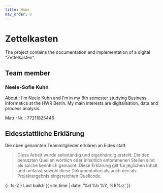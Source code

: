 ```yaml
---
title: Home
nav_order: 0
---
```


# Zettelkasten

The project contains the documentation and implementation of a digital "Zettelkasten". 

## Team member

### Neele-Sofie Kuhn

About
: I'm Neele Kuhn and I'm in my 8th semester studying Business Informatics at the HWR Berlin. My main interests are digitalisation, data and process analysis. 

Matr.-Nr.
: 77211825446


## Eidesstattliche Erklärung

Die oben genannten Teammitglieder erklären an Eides statt:

> Diese Arbeit wurde selbständig und eigenhändig erstellt. Die den benutzten Quellen wörtlich oder inhaltlich entommenen Stellen sind als solche kenntlich gemacht. Diese Erklärung gilt für jeglichen Inhalt und umfasst sowohl diese Dokumentation als auch den als Projektergebnis eingereichten Quellcode.

{: .fs-2 }
Last build: {{ site.time | date: '%d %b %Y, %R%:z' }}